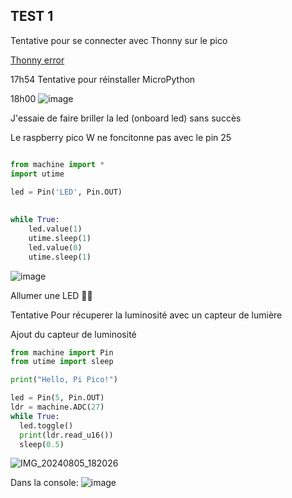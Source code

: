 ## TEST 1

Tentative pour se connecter avec Thonny sur le pico

<a href="https://github.com/Snipeur060/Raspberrypi-PICO-TEST/blob/main/thonnyerr.png" target="_blank">Thonny error</a>

17h54 Tentative pour réinstaller MicroPython


18h00 ![image](https://github.com/user-attachments/assets/ea177032-adc2-445f-9e07-084c2de4a25e)



J'essaie de faire briller la led (onboard led) sans succès



Le raspberry pico W ne foncitonne pas avec le pin 25
```py

from machine import * 
import utime
 
led = Pin('LED', Pin.OUT)

 
while True:
    led.value(1)
    utime.sleep(1)
    led.value(0)
    utime.sleep(1)

```

![image](https://github.com/user-attachments/assets/e4196496-ad98-46b2-ae3d-71d77e5c5960)



Allumer une LED 🥳✅


Tentative Pour récuperer la luminosité avec un capteur de lumière


Ajout du capteur de luminosité

```py
from machine import Pin
from utime import sleep

print("Hello, Pi Pico!")

led = Pin(5, Pin.OUT)
ldr = machine.ADC(27)
while True:
  led.toggle()
  print(ldr.read_u16())
  sleep(0.5)
```
![IMG_20240805_182026](https://github.com/user-attachments/assets/9d4f4fec-33ff-4416-8911-a44f0368b3ee)

Dans la console:
![image](https://github.com/user-attachments/assets/1ce9c4a8-8284-455d-95a1-52be06e2900a)

